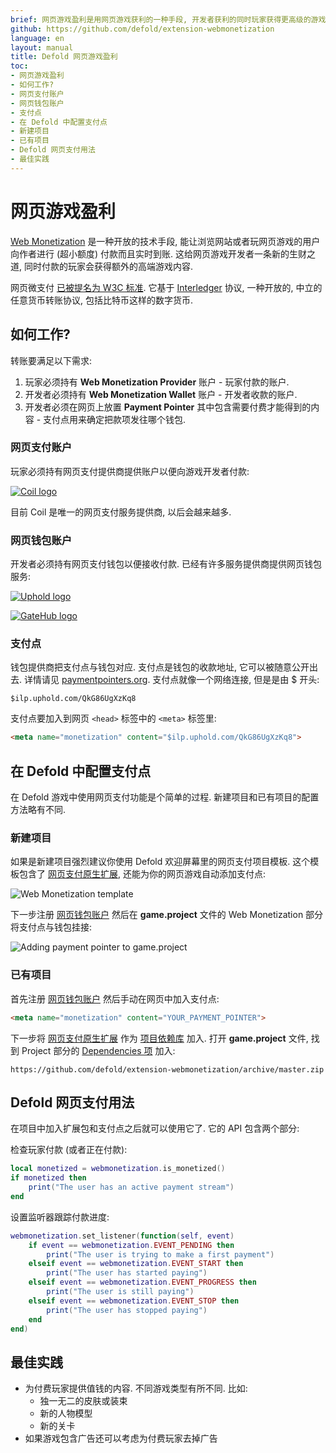```yaml
---
brief: 网页游戏盈利是用网页游戏获利的一种手段, 开发者获利的同时玩家获得更高级的游戏内容.
github: https://github.com/defold/extension-webmonetization
language: en
layout: manual
title: Defold 网页游戏盈利
toc:
- 网页游戏盈利
- 如何工作?
- 网页支付账户
- 网页钱包账户
- 支付点
- 在 Defold 中配置支付点
- 新建项目
- 已有项目
- Defold 网页支付用法
- 最佳实践
---
```


# 网页游戏盈利

[Web Monetization](https://webmonetization.org/) 是一种开放的技术手段, 能让浏览网站或者玩网页游戏的用户向作者进行 (超小额度) 付款而且实时到账. 这给网页游戏开发者一条新的生财之道, 同时付款的玩家会获得额外的高端游戏内容.

网页微支付 [已被提名为 W3C 标准](https://discourse.wicg.io/t/proposal-web-monetization-a-new-revenue-model-for-the-web/3785). 它基于 [Interledger](https://interledger.org/) 协议, 一种开放的, 中立的任意货币转账协议, 包括比特币这样的数字货币.


## 如何工作?

转账要满足以下需求:

1. 玩家必须持有 **Web Monetization Provider** 账户 - 玩家付款的账户.
2. 开发者必须持有 **Web Monetization Wallet** 账户 - 开发者收款的账户.
3. 开发者必须在网页上放置 **Payment Pointer** 其中包含需要付费才能得到的内容 - 支付点用来确定把款项发往哪个钱包.


### 网页支付账户

玩家必须持有网页支付提供商提供账户以便向游戏开发者付款:

[![Coil logo](../images/web-monetization/coil_logo.svg)](https://coil.com)

目前 Coil 是唯一的网页支付服务提供商, 以后会越来越多.


### 网页钱包账户

开发者必须持有网页支付钱包以便接收付款. 已经有许多服务提供商提供网页钱包服务:

[![Uphold logo](../images/web-monetization/uphold_logo.svg)](https://www.uphold.com/signup)

[![GateHub logo](../images/web-monetization/gatehub_logo.svg)](https://gatehub.net)


### 支付点

钱包提供商把支付点与钱包对应. 支付点是钱包的收款地址, 它可以被随意公开出去. 详情请见 [paymentpointers.org](https://paymentpointers.org/). 支付点就像一个网络连接, 但是是由 $ 开头:

```
$ilp.uphold.com/QkG86UgXzKq8
```

支付点要加入到网页 `<head>` 标签中的 `<meta>` 标签里:

```html
<meta name="monetization" content="$ilp.uphold.com/QkG86UgXzKq8">
```


## 在 Defold 中配置支付点 

在 Defold 游戏中使用网页支付功能是个简单的过程. 新建项目和已有项目的配置方法略有不同.


### 新建项目

如果是新建项目强烈建议你使用 Defold 欢迎屏幕里的网页支付项目模板. 这个模板包含了 [网页支付原生扩展](https://github.com/defold/extension-webmonetization), 还能为你的网页游戏自动添加支付点:

![Web Monetization template](../images/web-monetization/web-monetization-template.png)

下一步注册 [网页钱包账户](/manuals/web-monetization/#网页钱包账户) 然后在 **game.project** 文件的 Web Monetization 部分将支付点与钱包挂接:

![Adding payment pointer to game.project](../images/web-monetization/payment-pointer.png)


### 已有项目

首先注册 [网页钱包账户](/manuals/web-monetization/#网页钱包账户) 然后手动在网页中加入支付点:

```html
<meta name="monetization" content="YOUR_PAYMENT_POINTER">
```

下一步将 [网页支付原生扩展](https://github.com/defold/extension-webmonetization) 作为 [项目依赖库](http://www.defold.com/manuals/libraries/) 加入. 打开 **game.project** 文件, 找到 Project 部分的 [Dependencies 项](https://defold.com/manuals/project-settings/#dependencies) 加入:

```
https://github.com/defold/extension-webmonetization/archive/master.zip
```


## Defold 网页支付用法

在项目中加入扩展包和支付点之后就可以使用它了. 它的 API 包含两个部分:

检查玩家付款 (或者正在付款):

```lua
local monetized = webmonetization.is_monetized()
if monetized then
	print("The user has an active payment stream")
end
```

设置监听器跟踪付款进度:

```lua
webmonetization.set_listener(function(self, event)
	if event == webmonetization.EVENT_PENDING then
		print("The user is trying to make a first payment")
	elseif event == webmonetization.EVENT_START then
		print("The user has started paying")
	elseif event == webmonetization.EVENT_PROGRESS then
		print("The user is still paying")
	elseif event == webmonetization.EVENT_STOP then
		print("The user has stopped paying")
	end
end)
```


## 最佳实践

* 为付费玩家提供值钱的内容. 不同游戏类型有所不同. 比如:
  * 独一无二的皮肤或装束
  * 新的人物模型
  * 新的关卡
* 如果游戏包含广告还可以考虑为付费玩家去掉广告